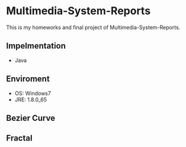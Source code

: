 # Multimedia-System-Reports
This is my homeworks and final project of Multimedia-System-Reports. 

## Impelmentation
+ Java

## Enviroment
+ OS: Windows7
+ JRE: 1.8.0_65

## Bezier Curve

## Fractal


